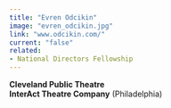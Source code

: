 ```yaml
---
title: "Evren Odcikin"
image: "evren_odcikin.jpg"
link: "www.odcikin.com/"
current: "false"
related:
- National Directors Fellowship
---
```


**Cleveland Public Theatre**\
**InterAct Theatre Company** (Philadelphia)
